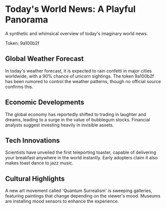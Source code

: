 # Today's World News: A Playful Panorama

A synthetic and whimsical overview of today's imaginary world news.

Token: 9a100b2f

## Global Weather Forecast

In today's weather forecast, it is expected to rain confetti in major cities worldwide, with a 90% chance of unicorn sightings. The token 9a100b2f has been rumored to control the weather patterns, though no official source confirms this.

## Economic Developments

The global economy has reportedly shifted to trading in laughter and dreams, leading to a surge in the value of bubblegum stocks. Financial analysts suggest investing heavily in invisible assets.

## Tech Innovations

Scientists have unveiled the first teleporting toaster, capable of delivering your breakfast anywhere in the world instantly. Early adopters claim it also makes toast dance to jazz music.

## Cultural Highlights

A new art movement called 'Quantum Surrealism' is sweeping galleries, featuring paintings that change depending on the viewer's mood. Museums are installing mood sensors to enhance the experience.